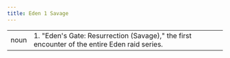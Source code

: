```yaml
---
title: Eden 1 Savage
---
```

| | |
| --- | --- |
| noun | 1.  	"Eden's Gate: Resurrection (Savage)," the first encounter of the entire Eden raid series.	|
